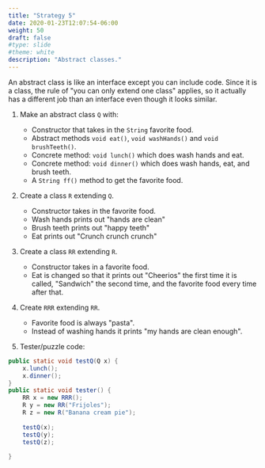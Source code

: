 ```yaml
---
title: "Strategy 5"
date: 2020-01-23T12:07:54-06:00
weight: 50
draft: false
#type: slide
#theme: white
description: "Abstract classes."
---
```


An abstract class is like an interface except you can include
code. Since it is a class, the rule of "you can only extend one class"
applies, so it actually has a different job than an interface even
though it looks similar.

1. Make an abstract class `Q` with:

    * Constructor that takes in the `String` favorite food.
    * Abstract methods `void eat()`,
   `void washHands()` and `void brushTeeth()`. 
   * Concrete method: `void lunch()` which does wash hands and eat. 
   * Concrete method: `void dinner()` which does wash hands, eat, and
     brush teeth.
   * A `String ff()` method to get the favorite food.

2. Create a class `R` extending `Q`.
   
    * Constructor takes in the favorite food.
    * Wash hands prints out "hands are clean"
    * Brush teeth prints out "happy teeth"
    * Eat prints out "Crunch crunch crunch"

3. Create a class `RR` extending `R`.

    * Constructor takes in a favorite food.
    * Eat is changed so that it prints out "Cheerios" the first time
      it is called, "Sandwich" the second time, and the favorite food
      every time after that. 
      
4. Create `RRR` extending `RR`.

    * Favorite food is always "pasta".
    * Instead of washing hands it prints "my hands are clean enough".

5. Tester/puzzle code:

```java
public static void testQ(Q x) {
    x.lunch();
    x.dinner();
}
public static void tester() {
    RR x = new RRR();
    R y = new RR("Frijoles");
    R z = new R("Banana cream pie");
    
    testQ(x);
    testQ(y);
    testQ(z);   
    
}
```
